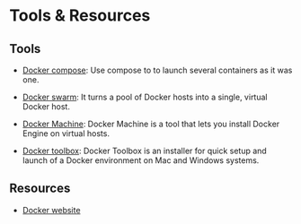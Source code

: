 # Tools & Resources

## Tools

* [Docker compose](https://docs.docker.com/compose/overview/): Use compose to
to launch several containers as it was one.

* [Docker swarm](https://docs.docker.com/swarm/overview/): It turns a pool of
Docker hosts into a single, virtual Docker host.

* [Docker Machine](https://docs.docker.com/machine/overview/): Docker Machine is
a tool that lets you install Docker Engine on virtual hosts.

* [Docker toolbox](https://docs.docker.com/toolbox/overview/): Docker Toolbox
  is an installer for quick setup and launch of a Docker environment on Mac and
  Windows systems.


## Resources

* [Docker website](https://docs.docker.com/)


